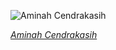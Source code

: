 
![Aminah Cendrakasih](https://upload.wikimedia.org/wikipedia/commons/thumb/f/ff/Aminah_Cendrakasih%2C_c._1959%2C_by_Tati_Photo_Studio.jpg/450px-Aminah_Cendrakasih%2C_c._1959%2C_by_Tati_Photo_Studio.jpg)

*[Aminah Cendrakasih](https://wikipedia.org/wiki/File:Aminah_Cendrakasih,_c._1959,_by_Tati_Photo_Studio.jpg)*
